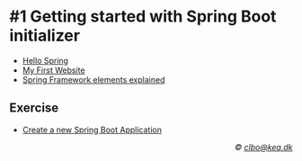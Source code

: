 # #1 Getting started with Spring Boot initializer

* [Hello Spring](https://github.com/Dat17B/spring_agenda_01_hello/blob/master/README.md)
* [My First Website](https://github.com/Dat17B/spring_agenda_01_first_website)
* [Spring Framework elements explained](https://github.com/Dat17B/spring_agenda_01_framework_elements_explained/blob/master/README.md)
<!--* [My First Website](https://github.com/dat17v1/2_03_my_first_website/blob/master/README.md)-->

## Exercise
* [Create a new Spring Boot Application](https://github.com/Dat17B/spring_agenda_01_create_spring_application/blob/master/README.md)

<!--* [Getting Started guide with IntelliJ IDEA](https://spring.io/guides/gs/intellij-idea/)-->
<!-- * [tutorialspoint - spring](https://www.tutorialspoint.com/spring/index.htm) -->




_<div align="right">&copy; clbo@kea.dk</div>_
